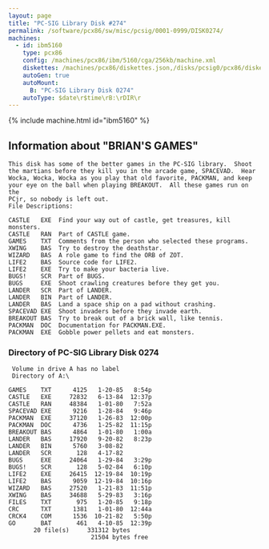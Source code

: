 ```yaml
---
layout: page
title: "PC-SIG Library Disk #274"
permalink: /software/pcx86/sw/misc/pcsig/0001-0999/DISK0274/
machines:
  - id: ibm5160
    type: pcx86
    config: /machines/pcx86/ibm/5160/cga/256kb/machine.xml
    diskettes: /machines/pcx86/diskettes.json,/disks/pcsig0/pcx86/diskettes.json
    autoGen: true
    autoMount:
      B: "PC-SIG Library Disk 0274"
    autoType: $date\r$time\rB:\rDIR\r
---
```


{% include machine.html id="ibm5160" %}

## Information about "BRIAN'S GAMES"

    This disk has some of the better games in the PC-SIG library.  Shoot
    the martians before they kill you in the arcade game, SPACEVAD.  Hear
    Wocka, Wocka, Wocka as you play that old favorite, PACKMAN, and keep
    your eye on the ball when playing BREAKOUT.  All these games run on the
    PCjr, so nobody is left out.
    File Descriptions:
    
    CASTLE   EXE  Find your way out of castle, get treasures, kill monsters.
    CASTLE   RAN  Part of CASTLE game.
    GAMES    TXT  Comments from the person who selected these programs.
    XWING    BAS  Try to destroy the deathstar.
    WIZARD   BAS  A role game to find the ORB of ZOT.
    LIFE2    BAS  Source code for LIFE2.
    LIFE2    EXE  Try to make your bacteria live.
    BUGS!    SCR  Part of BUGS.
    BUGS     EXE  Shoot crawling creatures before they get you.
    LANDER   SCR  Part of LANDER.
    LANDER   BIN  Part of LANDER.
    LANDER   BAS  Land a space ship on a pad without crashing.
    SPACEVAD EXE  Shoot invaders before they invade earth.
    BREAKOUT BAS  Try to break out of a brick wall, like tennis.
    PACKMAN  DOC  Documentation for PACKMAN.EXE.
    PACKMAN  EXE  Gobble power pellets and eat monsters.

### Directory of PC-SIG Library Disk 0274

     Volume in drive A has no label
     Directory of A:\

    GAMES    TXT      4125   1-20-85   8:54p
    CASTLE   EXE     72832   6-13-84  12:37p
    CASTLE   RAN     48384   1-01-80   7:52a
    SPACEVAD EXE      9216   1-28-84   9:46p
    PACKMAN  EXE     37120   1-26-83  12:00p
    PACKMAN  DOC      4736   1-25-82  11:15p
    BREAKOUT BAS      4864   1-01-80   1:00a
    LANDER   BAS     17920   9-20-82   8:23p
    LANDER   BIN      5760   3-08-82
    LANDER   SCR       128   4-17-82
    BUGS     EXE     24064   1-29-84   3:29p
    BUGS!    SCR       128   5-02-84   6:10p
    LIFE2    EXE     26415  12-19-84  10:19p
    LIFE2    BAS      9059  12-19-84  10:16p
    WIZARD   BAS     27520   1-21-83  11:51p
    XWING    BAS     34688   5-29-83   3:16p
    FILES    TXT       975   1-20-85   9:18p
    CRC      TXT      1381   1-01-80  12:44a
    CRCK4    COM      1536  10-21-82   5:50p
    GO       BAT       461   4-10-85  12:39p
           20 file(s)     331312 bytes
                           21504 bytes free
